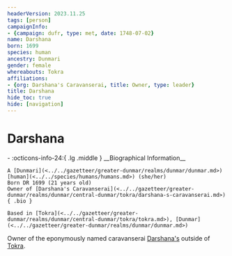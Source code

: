 ```yaml
---
headerVersion: 2023.11.25
tags: [person]
campaignInfo:
- {campaign: dufr, type: met, date: 1748-07-02}
name: Darshana
born: 1699
species: human
ancestry: Dunmari
gender: female
whereabouts: Tokra
affiliations:
- {org: Darshana's Caravanserai, title: Owner, type: leader}
title: Darshana
hide_toc: true
hide: [navigation]
---
```

# Darshana
<div class="grid cards ext-narrow-margin ext-one-column" markdown>
- :octicons-info-24:{ .lg .middle } __Biographical Information__

    A [Dunmari](<../../gazetteer/greater-dunmar/realms/dunmar/dunmar.md>) [human](<../../species/humans/humans.md>) (she/her)  
    Born DR 1699 (21 years old)  
    Owner of [Darshana's Caravanserai](<../../gazetteer/greater-dunmar/realms/dunmar/central-dunmar/tokra/darshana-s-caravanserai.md>)  
    { .bio }

    Based in [Tokra](<../../gazetteer/greater-dunmar/realms/dunmar/central-dunmar/tokra/tokra.md>), [Dunmar](<../../gazetteer/greater-dunmar/realms/dunmar/dunmar.md>)
</div>



Owner of the eponymously named caravanserai [Darshana's](<../../gazetteer/greater-dunmar/realms/dunmar/central-dunmar/tokra/darshana-s-caravanserai.md>) outside of [Tokra](<../../gazetteer/greater-dunmar/realms/dunmar/central-dunmar/tokra/tokra.md>). 